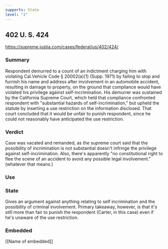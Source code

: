```yaml
---
supports: State
level: "1"
---
```

## 402 U. S. 424

https://supreme.justia.com/cases/federal/us/402/424/

### Summary
Respondent demurred to a count of an indictment charging him with violating Cal.Vehicle Code § 20002(a)(1) (Supp. 1971) by failing to stop and furnish his name and address after involvement in an automobile accident, resulting in damage to property, on the ground that compliance would have violated his privilege against self-incrimination. His demurrer was sustained by the California Supreme Court, which held that compliance confronted respondent with "substantial hazards of self-incrimination," but upheld the statute by inserting a use restriction on the information disclosed. That court concluded that it would be unfair to punish respondent, since he could not reasonably have anticipated the use restriction.
### Verdict
Case was vacated and remanded, as the supreme court said that the possibility of incrimination is not substantial doesn't infringe the privilege against self-incrimination. Also, there's apparently "no constitutional right to flee the scene of an accident to avoid any possible legal involvement." (whatever that means.)

### Use

### State
Gives an argument against anything relating to self incrimination and the possibility of criminal involvement. Primary takeaway, however, is that it's still more than fair to punish the respondent (Carter, in this case) even if he's unaware of the use restriction.

### Embedded

[[Name of embedded]]
